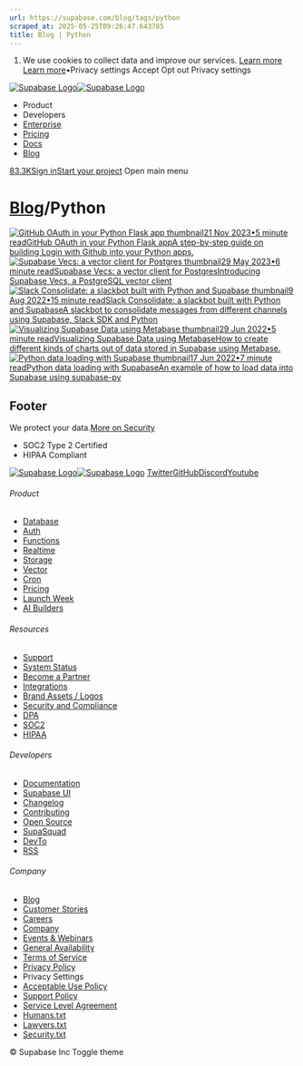 ```yaml
---
url: https://supabase.com/blog/tags/python
scraped_at: 2025-05-25T09:26:47.643785
title: Blog | Python
---
```


  1. We use cookies to collect data and improve our services. [Learn more](https://supabase.com/privacy#8-cookies-and-similar-technologies-used-on-our-european-services)
[Learn more](https://supabase.com/privacy#8-cookies-and-similar-technologies-used-on-our-european-services)•Privacy settings
Accept Opt out Privacy settings


[![Supabase Logo](https://supabase.com/_next/image?url=https%3A%2F%2Ffrontend-assets.supabase.com%2Fwww%2Fd218d9190b87%2F_next%2Fstatic%2Fmedia%2Fsupabase-logo-wordmark--light.daaeffd3.png&w=256&q=75&dpl=dpl_9xPTPeSUKoDuygMmT5sPj6DB4mgG)![Supabase Logo](https://supabase.com/_next/image?url=https%3A%2F%2Ffrontend-assets.supabase.com%2Fwww%2Fd218d9190b87%2F_next%2Fstatic%2Fmedia%2Fsupabase-logo-wordmark--dark.b36ebb5f.png&w=256&q=75&dpl=dpl_9xPTPeSUKoDuygMmT5sPj6DB4mgG)](https://supabase.com/)
  * Product 
  * Developers 
  * [Enterprise](https://supabase.com/enterprise)
  * [Pricing](https://supabase.com/pricing)
  * [Docs](https://supabase.com/docs)
  * [Blog](https://supabase.com/blog)


[83.3K](https://github.com/supabase/supabase)[Sign in](https://supabase.com/dashboard)[Start your project](https://supabase.com/dashboard)
Open main menu
# [Blog](https://supabase.com/blog)/Python
[![GitHub OAuth in your Python Flask app thumbnail](https://supabase.com/_next/image?url=%2Fimages%2Fblog%2Foauth2-login-python-flask-apps%2Fflask-supabase-auth.jpg&w=3840&q=100&dpl=dpl_9xPTPeSUKoDuygMmT5sPj6DB4mgG)21 Nov 2023•5 minute readGitHub OAuth in your Python Flask appA step-by-step guide on building Login with Github into your Python apps.](https://supabase.com/blog/oauth2-login-python-flask-apps)
[![Supabase Vecs: a vector client for Postgres thumbnail](https://supabase.com/_next/image?url=%2Fimages%2Fblog%2F2023-06-01-vecs%2Fog-image.jpg&w=3840&q=100&dpl=dpl_9xPTPeSUKoDuygMmT5sPj6DB4mgG)29 May 2023•6 minute readSupabase Vecs: a vector client for PostgresIntroducing Supabase Vecs, a PostgreSQL vector client](https://supabase.com/blog/vecs)
[![Slack Consolidate: a slackbot built with Python and Supabase thumbnail](https://supabase.com/_next/image?url=%2Fimages%2Fblog%2Fslackbot-consolidate%2Fslackbot-thumb.jpg&w=3840&q=100&dpl=dpl_9xPTPeSUKoDuygMmT5sPj6DB4mgG)9 Aug 2022•15 minute readSlack Consolidate: a slackbot built with Python and SupabaseA slackbot to consolidate messages from different channels using Supabase, Slack SDK and Python](https://supabase.com/blog/slack-consolidate-slackbot-to-consolidate-messages)
[![Visualizing Supabase Data using Metabase thumbnail](https://supabase.com/_next/image?url=%2Fimages%2Fblog%2Fpython-1%2Fsupabase-python-metabase.jpg&w=3840&q=100&dpl=dpl_9xPTPeSUKoDuygMmT5sPj6DB4mgG)29 Jun 2022•5 minute readVisualizing Supabase Data using MetabaseHow to create different kinds of charts out of data stored in Supabase using Metabase.](https://supabase.com/blog/visualizing-supabase-data-using-metabase)
[![Python data loading with Supabase thumbnail](https://supabase.com/_next/image?url=%2Fimages%2Fblog%2Fpython-1%2Fpython.jpg&w=3840&q=100&dpl=dpl_9xPTPeSUKoDuygMmT5sPj6DB4mgG)17 Jun 2022•7 minute readPython data loading with SupabaseAn example of how to load data into Supabase using supabase-py](https://supabase.com/blog/loading-data-supabase-python)


## Footer
We protect your data.[More on Security](https://supabase.com/security)
  * SOC2 Type 2 Certified
  * HIPAA Compliant


[![Supabase Logo](https://supabase.com/_next/image?url=https%3A%2F%2Ffrontend-assets.supabase.com%2Fwww%2Fd218d9190b87%2F_next%2Fstatic%2Fmedia%2Fsupabase-logo-wordmark--light.daaeffd3.png&w=384&q=75&dpl=dpl_9xPTPeSUKoDuygMmT5sPj6DB4mgG)![Supabase Logo](https://supabase.com/_next/image?url=https%3A%2F%2Ffrontend-assets.supabase.com%2Fwww%2Fd218d9190b87%2F_next%2Fstatic%2Fmedia%2Fsupabase-logo-wordmark--dark.b36ebb5f.png&w=384&q=75&dpl=dpl_9xPTPeSUKoDuygMmT5sPj6DB4mgG)](https://supabase.com/)
[Twitter](https://twitter.com/supabase)[GitHub](https://github.com/supabase)[Discord](https://discord.supabase.com/)[Youtube](https://youtube.com/c/supabase)
###### Product
  * [Database](https://supabase.com/database)
  * [Auth](https://supabase.com/auth)
  * [Functions](https://supabase.com/edge-functions)
  * [Realtime](https://supabase.com/realtime)
  * [Storage](https://supabase.com/storage)
  * [Vector](https://supabase.com/modules/vector)
  * [Cron](https://supabase.com/modules/cron)
  * [Pricing](https://supabase.com/pricing)
  * [Launch Week](https://supabase.com/launch-week)
  * [AI Builders](https://supabase.com/solutions/ai-builders)


###### Resources
  * [Support](https://supabase.com/support)
  * [System Status](https://status.supabase.com/)
  * [Become a Partner](https://supabase.com/partners)
  * [Integrations](https://supabase.com/partners/integrations)
  * [Brand Assets / Logos](https://supabase.com/brand-assets)
  * [Security and Compliance](https://supabase.com/security)
  * [DPA](https://supabase.com/legal/dpa)
  * [SOC2](https://supabase.com/security)
  * [HIPAA](https://forms.supabase.com/hipaa2)


###### Developers
  * [Documentation](https://supabase.com/docs)
  * [Supabase UI](https://supabase.com/ui)
  * [Changelog](https://supabase.com/changelog)
  * [Contributing](https://github.com/supabase/supabase/blob/master/CONTRIBUTING.md)
  * [Open Source](https://supabase.com/open-source)
  * [SupaSquad](https://supabase.com/supasquad)
  * [DevTo](https://dev.to/supabase)
  * [RSS](https://supabase.com/rss.xml)


###### Company
  * [Blog](https://supabase.com/blog)
  * [Customer Stories](https://supabase.com/customers)
  * [Careers](https://supabase.com/careers)
  * [Company](https://supabase.com/company)
  * [Events & Webinars](https://supabase.com/events)
  * [General Availability](https://supabase.com/ga)
  * [Terms of Service](https://supabase.com/terms)
  * [Privacy Policy](https://supabase.com/privacy)
  * Privacy Settings
  * [Acceptable Use Policy](https://supabase.com/aup)
  * [Support Policy](https://supabase.com/support-policy)
  * [Service Level Agreement](https://supabase.com/sla)
  * [Humans.txt](https://supabase.com/humans.txt)
  * [Lawyers.txt](https://supabase.com/lawyers.txt)
  * [Security.txt](https://supabase.com/.well-known/security.txt)


© Supabase Inc
Toggle theme


